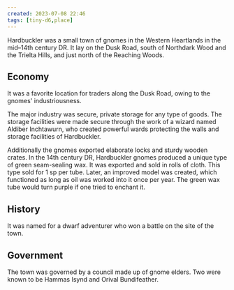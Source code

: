 ```yaml
---
created: 2023-07-08 22:46
tags: [tiny-d6,place]
---
```

Hardbuckler was a small town of gnomes in the Western Heartlands in the mid–14th century DR. It lay on the Dusk Road, south of Northdark Wood and the Trielta Hills, and just north of the Reaching Woods.

## Economy
It was a favorite location for traders along the Dusk Road, owing to the gnomes' industriousness.

The major industry was secure, private storage for any type of goods. The storage facilities were made secure through the work of a wizard named Aldiber Inchtawurn, who created powerful wards protecting the walls and storage facilities of Hardbuckler.

Additionally the gnomes exported elaborate locks and sturdy wooden crates. In the 14th century DR, Hardbuckler gnomes produced a unique type of green seam-sealing wax. It was exported and sold in rolls of cloth. This type sold for 1 sp per tube. Later, an improved model was created, which functioned as long as oil was worked into it once per year. The green wax tube would turn purple if one tried to enchant it.

## History
It was named for a dwarf adventurer who won a battle on the site of the town.

## Government
The town was governed by a council made up of gnome elders. Two were known to be Hammas Isynd and Orival Bundifeather.